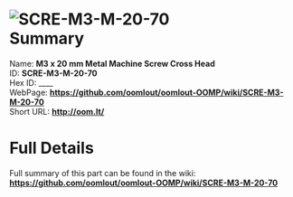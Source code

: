 
![SCRE-M3-M-20-70](https://github.com/oomlout/oomlout-OOMP/blob/master/parts/SCRE-M3-M-20-70/SCRE-M3-M-20-70_420.jpg)   
Summary
=================
  
Name: __M3 x 20 mm Metal Machine Screw Cross Head__    
ID: __SCRE-M3-M-20-70__   
Hex ID: ____   
WebPage: __https://github.com/oomlout/oomlout-OOMP/wiki/SCRE-M3-M-20-70__   
Short URL: __http://oom.lt/__   

Full Details
==========================
Full summary of this part can be found in the wiki:   
__https://github.com/oomlout/oomlout-OOMP/wiki/SCRE-M3-M-20-70__    

